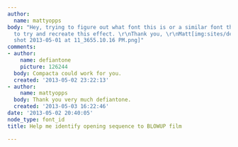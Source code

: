 ```yaml
---
author:
  name: mattyopps
body: "Hey, trying to figure out what font this is or a similar font that I can use
  to try and recreate this effect. \r\nThank you, \r\nMatt[img:sites/default/files/old-images/Screen
  shot 2013-05-01 at 11_3655.10.16 PM.png]"
comments:
- author:
    name: defiantone
    picture: 126244
  body: Compacta could work for you.
  created: '2013-05-02 23:22:13'
- author:
    name: mattyopps
  body: Thank you very much defiantone.
  created: '2013-05-03 16:22:46'
date: '2013-05-02 20:40:05'
node_type: font_id
title: Help me identify opening sequence to BLOWUP film

---
```

